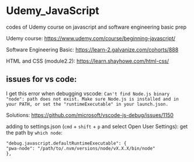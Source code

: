 # Udemy_JavaScript
codes of Udemy course on javascript and software engineering basic prep

Udemy course:
https://www.udemy.com/course/beginning-javascript/

Software Engineering Basic:
https://learn-2.galvanize.com/cohorts/888

HTML and CSS (module2.2):
https://learn.shayhowe.com/html-css/

## issues for vs code:

I get this error when debugging vscode:
`Can't find Node.js binary "node": path does not exist. Make sure Node.js is installed and in your PATH, or set the "runtimeExecutable" in your launch.json.`

Solutions: https://github.com/microsoft/vscode-js-debug/issues/1150

adding to settings.json (`cmd` + `shift` + `p` and select Open User Settings):
get the path by `which node`:
```
"debug.javascript.defaultRuntimeExecutable": {
"pwa-node": "/path/to/.nvm/versions/node/vX.X.X/bin/node" 
},
```

